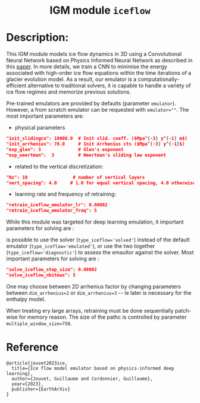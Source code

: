 ### <h1 align="center" id="title">IGM module `iceflow` </h1>

# Description:

This IGM module models ice flow dynamics in 3D using a Convolutional Neural Network based on Physics Informed Neural Network as described in this [paper](https://eartharxiv.org/repository/view/5335/). In more details, we train a CNN to minimise the energy associated with high-order ice flow equations within the time iterations of a glacier evolution model. As a result, our emulator is a computationally-efficient alternative to traditional solvers, it is capable to handle a variety of ice flow regimes and memorize previous solutions.

Pre-trained emulators are provided by defaults (parameter `emulator`). However, a from scratch emulator can be requested with `emulator=""`. The most important parameters are:

- physical parameters 

```json 
"init_slidingco": 10000.0  # Init slid. coeff. ($Mpa^{-3} y^{-1} m$)
"init_arrhenius": 78.0     # Init Arrhenius cts ($Mpa^{-3} y^{-1}$)
"exp_glen": 3              # Glen's exponent
"exp_weertman":  3         # Weertman's sliding law exponent
```

- related to the vertical discretization:

```json 
"Nz": 10                 # number of vertical layers
"vert_spacing": 4.0     # 1.0 for equal vertical spacing, 4.0 otherwise
```

- learning rate and frequency of retraining:

```json 
"retrain_iceflow_emulator_lr": 0.00002 
"retrain_iceflow_emulator_freq": 5     
```

While this module was targeted for deep learning emulation, it important parameters for solving are :

is possible to
use the solver (`type_iceflow='solved'`) instead of the default emulator (`type_iceflow='emulated'`), or use the two together (`type_iceflow='diagnostic'`) to assess the emaultor against the solver. Most important parameters for solving are :

```json 
"solve_iceflow_step_size": 0.00002 
"solve_iceflow_nbitmax": 5     
```

One may choose between 2D arrhenius factor by changing parameters between `dim_arrhenius=2` or `dim_arrhenius=3` -- le later is necessary for the enthalpy model.

When treating ery large arrays, retraining must be done sequentially patch-wise for memory reason. The size of the pathc is controlled by parameter `multiple_window_size=750`.

# Reference

```
@article{jouvet2023ice,
  title={Ice flow model emulator based on physics-informed deep learning},
  author={Jouvet, Guillaume and Cordonnier, Guillaume},
  year={2023},
  publisher={EarthArXiv}
}
```

